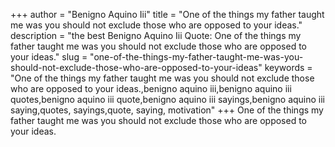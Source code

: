 +++
author = "Benigno Aquino Iii"
title = "One of the things my father taught me was you should not exclude those who are opposed to your ideas."
description = "the best Benigno Aquino Iii Quote: One of the things my father taught me was you should not exclude those who are opposed to your ideas."
slug = "one-of-the-things-my-father-taught-me-was-you-should-not-exclude-those-who-are-opposed-to-your-ideas"
keywords = "One of the things my father taught me was you should not exclude those who are opposed to your ideas.,benigno aquino iii,benigno aquino iii quotes,benigno aquino iii quote,benigno aquino iii sayings,benigno aquino iii saying,quotes, sayings,quote, saying, motivation"
+++
One of the things my father taught me was you should not exclude those who are opposed to your ideas.
